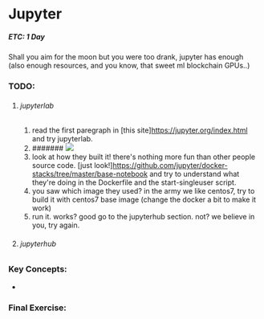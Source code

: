 # Jupyter
##### ETC: 1 Day

Shall you aim for the moon but you were too drank, jupyter has enough (also enough resources, and you know, that sweet ml blockchain GPUs..)<br>

### TODO:
1. ###### jupyterlab
    1. read the first paregraph in [this site]https://jupyter.org/index.html and try jupyterlab. 
    2. ####### ![](https://i.pinimg.com/originals/cb/c2/4f/cbc24f8a36110d636dbe32a60f6772c1.jpg) 
      1. look at how they built it! there's nothing more fun than other people source code. [just                 look!]https://github.com/jupyter/docker-stacks/tree/master/base-notebook and try to understand what they're doing in the Dockerfile and the start-singleuser script.
      2. you saw which image they used? in the army we like centos7, try to build it with centos7 base image (change the docker a bit to make it work)
      3. run it. works? good go to the jupyterhub section. not? we believe in you, try again.  
2. ###### jupyterhub      
        
### Key Concepts:
-   
    
### Final Exercise:
